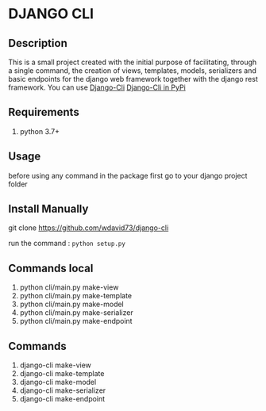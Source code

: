 # DJANGO CLI

## Description

This is a small project created with the initial purpose of facilitating, through a single command, the creation of views, templates, models, serializers and basic endpoints for the django web framework together with the django rest framework.
You can use
[Django-Cli](https://github.com/wdavid73/django-cli)
[Django-Cli in PyPi](https://pypi.org/project/django-cli-g73/#description)

## Requirements

1. python 3.7+

## Usage

before using any command in the package first go to your django project folder

## Install Manually

git clone <https://github.com/wdavid73/django-cli>
  
run the command : `python setup.py`

## Commands local

1. python cli/main.py make-view
2. python cli/main.py make-template
3. python cli/main.py make-model
4. python cli/main.py make-serializer
5. python cli/main.py make-endpoint

## Commands

1. django-cli make-view
2. django-cli make-template
3. django-cli make-model
4. django-cli make-serializer
5. django-cli make-endpoint
